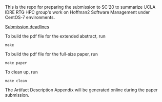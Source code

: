 This is the repo for preparing the submission to SC'20 to summarize UCLA IDRE RTG HPC group's work on Hoffman2 Software Management under CentOS-7 environments. 

[Submission deadlines](https://sc20.supercomputing.org/submit/submission-deadlines/)

To build the pdf file for the extended abstract, run

```
make 
```

To build the pdf file for the full-size paper, run

```
make paper
```

To clean up, run

```
make clean
```

The Artifact Description Appendix will be generated online during the paper submission.

